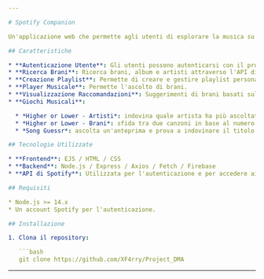 ```yaml
---

# Spotify Companion

Un'applicazione web che permette agli utenti di esplorare la musica su Spotify, creando playlist personalizzate, scoprendo nuovi brani e mettendo alla prova le proprie conoscenze musicali con giochi interattivi.

## Caratteristiche

* **Autenticazione Utente**: Gli utenti possono autenticarsi con il proprio account Spotify.
* **Ricerca Brani**: Ricerca brani, album e artisti attraverso l'API di Spotify.
* **Creazione Playlist**: Permette di creare e gestire playlist personali.
* **Player Musicale**: Permette l'ascolto di brani.
* **Visualizzazione Raccomandazioni**: Suggerimenti di brani basati sulla tua musica preferita.
* **Giochi Musicali**:

  * *Higher or Lower - Artisti*: indovina quale artista ha più ascoltatori mensili.
  * *Higher or Lower - Brani*: sfida tra due canzoni in base al numero totale di ascolti.
  * *Song Guessr*: ascolta un'anteprima e prova a indovinare il titolo della canzone.

## Tecnologie Utilizzate

* **Frontend**: EJS / HTML / CSS
* **Backend**: Node.js / Express / Axios / Fetch / Firebase
* **API di Spotify**: Utilizzata per l'autenticazione e per accedere ai dati musicali.

## Requisiti

* Node.js >= 14.x
* Un account Spotify per l'autenticazione.

## Installazione

1. Clona il repository:

   ```bash
   git clone https://github.com/XF4rry/Project_DMA  
   ```

---
```

